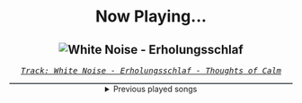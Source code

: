 <div align="center"> 
<h1>Now Playing...</h1>

![White Noise - Erholungsschlaf](https://i.scdn.co/image/ab67616d00001e021577e8eddad9fd15c166f9cf)
--
_<samp><a href="https://open.spotify.com/track/4BQRXd73KGRjMdfR9rcFFF">Track: White Noise - Erholungsschlaf - Thoughts of Calm</a></samp>_

<div style="border: 1px #4B5054 solid"></div>
<details>
  <summary>
    Previous played songs
  </summary>
  <table>
    <thead>
      <tr>
        <th>
          Artist
        </th>
        <th>
          Song
        </th>
        <th>
          Link
        </th>
      </tr>
    </thead>
    <tbody>
      <tr><td>Thoughts of Calm</td><td>White Noise - Erholungsschlaf</td><td><a href="https://open.spotify.com/track/4BQRXd73KGRjMdfR9rcFFF">https://open.spotify.com/track/4BQRXd73KGRjMdfR9rcFFF</a></td></tr><tr><td>Liebe Regen</td><td>Color Noise</td><td><a href="https://open.spotify.com/track/3eQ9xvb1Xo4axVcjf4ewho">https://open.spotify.com/track/3eQ9xvb1Xo4axVcjf4ewho</a></td></tr><tr><td>PARCEL</td><td>Office Canceling Noise</td><td><a href="https://open.spotify.com/track/2oFm8HbzGMCRnOozyIonRB">https://open.spotify.com/track/2oFm8HbzGMCRnOozyIonRB</a></td></tr><tr><td>Passeggiate Al Chiaro</td><td>Ipnotizzato Dal Rumore Bianco</td><td><a href="https://open.spotify.com/track/47MRiOYDPxibheDghy2Hum">https://open.spotify.com/track/47MRiOYDPxibheDghy2Hum</a></td></tr><tr><td>BCCF</td><td>Deepest Noise</td><td><a href="https://open.spotify.com/track/4i564XRLtCHgVcOCLHbGsX">https://open.spotify.com/track/4i564XRLtCHgVcOCLHbGsX</a></td></tr><tr><td>PARCEL</td><td>Relaxing Focus Noise</td><td><a href="https://open.spotify.com/track/7K7agsW6aBgr1RVi2NXFPf">https://open.spotify.com/track/7K7agsW6aBgr1RVi2NXFPf</a></td></tr><tr><td>Jim Efforts</td><td>White Noise Slumber</td><td><a href="https://open.spotify.com/track/1sM1cTedFQCsxzLIm5oJYb">https://open.spotify.com/track/1sM1cTedFQCsxzLIm5oJYb</a></td></tr><tr><td>A.I.C 83</td><td>Mono Chamber</td><td><a href="https://open.spotify.com/track/4g5gCgZ18USag5WBe2vSIX">https://open.spotify.com/track/4g5gCgZ18USag5WBe2vSIX</a></td></tr><tr><td>The White Noise Travelers</td><td>Calming White Noise Generator</td><td><a href="https://open.spotify.com/track/4aDDlJRc1WbIlFqhc4aMgx">https://open.spotify.com/track/4aDDlJRc1WbIlFqhc4aMgx</a></td></tr><tr><td>Arx</td><td>Mercury</td><td><a href="https://open.spotify.com/track/1A0CaPuTm6M6I9TQlj04Iz">https://open.spotify.com/track/1A0CaPuTm6M6I9TQlj04Iz</a></td></tr><tr><td>The Mindful</td><td>Niagara Falls</td><td><a href="https://open.spotify.com/track/3RWqIwHRe9lxVeUF10xe42">https://open.spotify.com/track/3RWqIwHRe9lxVeUF10xe42</a></td></tr><tr><td>Molecualar Binary</td><td>Suoni Del Cielo</td><td><a href="https://open.spotify.com/track/1OnPfzm1vpln863WmYMgt6">https://open.spotify.com/track/1OnPfzm1vpln863WmYMgt6</a></td></tr><tr><td>Sleep Sleep Sleep</td><td>White Noise Waterfall</td><td><a href="https://open.spotify.com/track/5WkRINJDHP7zdAo45F1bJb">https://open.spotify.com/track/5WkRINJDHP7zdAo45F1bJb</a></td></tr><tr><td>Sleep Sleep Sleep</td><td>White Noise Waterfall</td><td><a href="https://open.spotify.com/track/5WkRINJDHP7zdAo45F1bJb">https://open.spotify.com/track/5WkRINJDHP7zdAo45F1bJb</a></td></tr><tr><td>Thorr</td><td>Augment</td><td><a href="https://open.spotify.com/track/5eQpqz7xRCzfShNNecpmBT">https://open.spotify.com/track/5eQpqz7xRCzfShNNecpmBT</a></td></tr><tr><td>Thorr</td><td>Unicorn Deathsquad</td><td><a href="https://open.spotify.com/track/13ojwrRAEG1tOdIDZefpo3">https://open.spotify.com/track/13ojwrRAEG1tOdIDZefpo3</a></td></tr><tr><td>Thorr</td><td>Anthem</td><td><a href="https://open.spotify.com/track/1H8nmy4N4TT4y6iCAMAJqo">https://open.spotify.com/track/1H8nmy4N4TT4y6iCAMAJqo</a></td></tr><tr><td>Thorr</td><td>King's Reign</td><td><a href="https://open.spotify.com/track/0179vSsyaroBJZNmdyBBox">https://open.spotify.com/track/0179vSsyaroBJZNmdyBBox</a></td></tr><tr><td>Thorr</td><td>Anarchy</td><td><a href="https://open.spotify.com/track/1BfQKhui8UYduSd8Su9TYZ">https://open.spotify.com/track/1BfQKhui8UYduSd8Su9TYZ</a></td></tr><tr><td>Thorr</td><td>Shakenbake</td><td><a href="https://open.spotify.com/track/4bP2vGn9QuCbCAi2UPimq9">https://open.spotify.com/track/4bP2vGn9QuCbCAi2UPimq9</a></td></tr>
    </tbody>
  </table>
</details>

</div>
